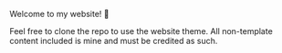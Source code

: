 Welcome to my website! 🦦

Feel free to clone the repo to use the website theme. All non-template content included is mine and must be credited as such.
